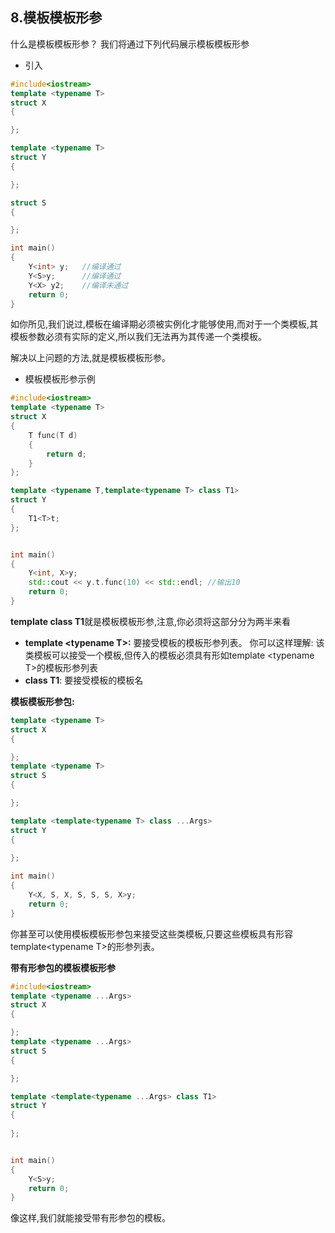 ## 8.模板模板形参

什么是模板模板形参？
我们将通过下列代码展示模板模板形参

* 引入
````CPP
#include<iostream>
template <typename T>
struct X
{

};

template <typename T>
struct Y
{

};

struct S
{

};

int main()
{
	Y<int> y;   //编译通过
	Y<S>y;      //编译通过
	Y<X> y2;    //编译未通过
	return 0;
}
````
如你所见,我们说过,模板在编译期必须被实例化才能够使用,而对于一个类模板,其模板参数必须有实际的定义,所以我们无法再为其传递一个类模板。

解决以上问题的方法,就是模板模板形参。

* 模板模板形参示例
```CPP
#include<iostream>
template <typename T>
struct X
{
	T func(T d)
	{
		return d;
	}
};

template <typename T,template<typename T> class T1>
struct Y
{
	T1<T>t;
};


int main()
{
	Y<int, X>y;
	std::cout << y.t.func(10) << std::endl; //输出10
	return 0;
}
````

**template<typename T> class T1**就是模板模板形参,注意,你必须将这部分分为两半来看

* **template \<typename T>:** 要接受模板的模板形参列表。 你可以这样理解: 该类模板可以接受一个模板,但传入的模板必须具有形如template \<typename T>的模板形参列表
* **class T1**: 要接受模板的模板名

**模板模板形参包:**
```CPP
template <typename T>
struct X
{

};
template <typename T>
struct S
{

};

template <template<typename T> class ...Args>
struct Y
{
	
};

int main()
{
	Y<X, S, X, S, S, S, X>y;
	return 0;
}
````
你甚至可以使用模板模板形参包来接受这些类模板,只要这些模板具有形容template\<typename T>的形参列表。

**带有形参包的模板模板形参**
```CPP
#include<iostream>
template <typename ...Args>
struct X
{

};
template <typename ...Args>
struct S
{

};

template <template<typename ...Args> class T1>
struct Y
{
	
};


int main()
{
	Y<S>y;
	return 0;
}
````
像这样,我们就能接受带有形参包的模板。 
